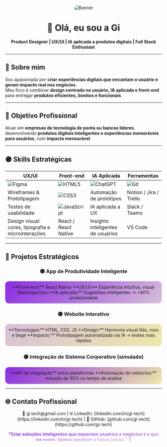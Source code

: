 <p align="center">
  <img src="https://via.placeholder.com/900x200/8A2BE2/EEE8AA?text=🚀+Gi+-+UX/UI+&+IA+Applied" alt="Banner" style="border-radius: 12px;" />
</p>

<h1 align="center">💜 Olá, eu sou a Gi</h1>
<p align="center">
  <strong>Product Designer | UX/UI | IA aplicada a produtos digitais | Full Stack Enthusiast</strong>
</p>

---

## 🌟 Sobre mim
Sou apaixonada por **criar experiências digitais que encantam o usuário e geram impacto real nos negócios**.  
Meu foco é combinar **design centrado no usuário, IA aplicada e front-end** para entregar **produtos eficientes, bonitos e funcionais**.

---

## 🎯 Objetivo Profissional
Atuar em **empresas de tecnologia de ponta ou bancos líderes**, desenvolvendo **produtos digitais inteligentes e experiências memoráveis para usuários**, com **impacto mensurável**.

---

## 🟣 Skills Estratégicas

<div align="center">

| UX/UI | Front-end | IA Aplicada | Ferramentas |
|-------|-----------|-------------|-------------|
| ![Figma](https://img.shields.io/badge/Figma-F24E1E?style=for-the-badge&logo=figma&logoColor=white) | ![HTML5](https://img.shields.io/badge/HTML5-E34F26?style=for-the-badge&logo=html5&logoColor=white) | ![ChatGPT](https://img.shields.io/badge/ChatGPT-00FFDD?style=for-the-badge&logo=chatgpt&logoColor=white) | ![Git](https://img.shields.io/badge/Git-F05032?style=for-the-badge&logo=git&logoColor=white) |
| Wireframes & Prototipagem | ![CSS3](https://img.shields.io/badge/CSS3-1572B6?style=for-the-badge&logo=css3&logoColor=white) | Automação de protótipos | Notion / Jira / Trello |
| Testes de usabilidade | ![JavaScript](https://img.shields.io/badge/JavaScript-F7DF1E?style=for-the-badge&logo=javascript&logoColor=black) | IA aplicada a UX | Slack / Teams |
| Design visual: cores, tipografia e microinterações | React / React Native | Insights inteligentes de usuários | VS Code |

</div>

---

## 💜 Projetos Estratégicos

<div align="center">

### 🟣 App de Produtividade Inteligente
<div style="background: linear-gradient(135deg, #8A2BE2, #D8BFD8); border-radius: 12px; padding: 10px; margin: 10px 0;">
**Front-end:** React Native  
**UX/UI:** Experiência intuitiva, visual lilás/bege/roxo  
**IA aplicada:** Sugestões inteligentes → +40% produtividade  
</div>

### 🟣 Website Interativo
<div style="background: linear-gradient(135deg, #D8BFD8, #EEE8AA); border-radius: 12px; padding: 10px; margin: 10px 0;">
**Tecnologias:** HTML, CSS, JS  
**Design:** Harmonia visual lilás, roxo e bege  
**Impacto:** Prototipagem automatizada via IA → testes mais rápidos
</div>

### 🟣 Integração de Sistema Corporativo (simulado)
<div style="background: linear-gradient(135deg, #8A2BE2, #EEE8AA); border-radius: 12px; padding: 10px; margin: 10px 0;">
**API de integração** entre plataformas  
**Automação de relatórios:** redução de 50% no tempo de análise
</div>

</div>

---

## 🌐 Contato Profissional
<p align="center">
📧 gi.tech@gmail.com | 🌐 LinkedIn: [linkedin.com/in/gi-tech](https://linkedin.com/in/gi-tech) | 💜 GitHub: [github.com/gi-tech](https://github.com/gi-tech)
</p>

<p align="center">
  <strong style="background: linear-gradient(to right, #8A2BE2, #D8BFD8); -webkit-background-clip: text; color: transparent;">“Criar soluções inteligentes que impactam usuários e negócios é o que me move. Vamos construir o futuro juntos.” 🚀</strong>
</p>
